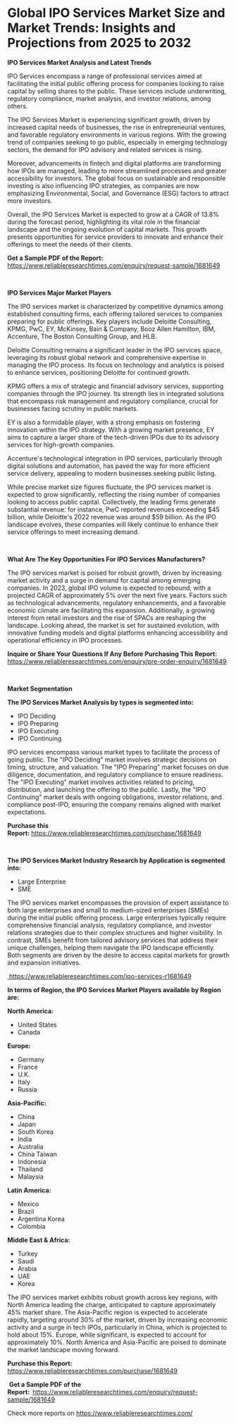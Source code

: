<p><h1>Global IPO Services Market Size and Market Trends: Insights and Projections from 2025 to 2032</h1></p><p><strong>IPO Services Market Analysis and Latest Trends</strong></p>
<p><p>IPO Services encompass a range of professional services aimed at facilitating the initial public offering process for companies looking to raise capital by selling shares to the public. These services include underwriting, regulatory compliance, market analysis, and investor relations, among others.</p><p>The IPO Services Market is experiencing significant growth, driven by increased capital needs of businesses, the rise in entrepreneurial ventures, and favorable regulatory environments in various regions. With the growing trend of companies seeking to go public, especially in emerging technology sectors, the demand for IPO advisory and related services is rising. </p><p>Moreover, advancements in fintech and digital platforms are transforming how IPOs are managed, leading to more streamlined processes and greater accessibility for investors. The global focus on sustainable and responsible investing is also influencing IPO strategies, as companies are now emphasizing Environmental, Social, and Governance (ESG) factors to attract more investors. </p><p>Overall, the IPO Services Market is expected to grow at a CAGR of 13.8% during the forecast period, highlighting its vital role in the financial landscape and the ongoing evolution of capital markets. This growth presents opportunities for service providers to innovate and enhance their offerings to meet the needs of their clients.</p></p>
<p><strong>Get a Sample PDF of the Report:&nbsp;</strong> <a href="https://www.reliableresearchtimes.com/enquiry/request-sample/1681649?utm_campaign=2007&utm_medium=2&utm_source=Github&utm_content=ia&utm_term=24032025&utm_id=ipo-services">https://www.reliableresearchtimes.com/enquiry/request-sample/1681649</a></p>
<p>&nbsp;</p>
<p><strong>IPO Services Major Market Players</strong></p>
<p><p>The IPO services market is characterized by competitive dynamics among established consulting firms, each offering tailored services to companies preparing for public offerings. Key players include Deloitte Consulting, KPMG, PwC, EY, McKinsey, Bain & Company, Booz Allen Hamilton, IBM, Accenture, The Boston Consulting Group, and HLB. </p><p>Deloitte Consulting remains a significant leader in the IPO services space, leveraging its robust global network and comprehensive expertise in managing the IPO process. Its focus on technology and analytics is poised to enhance services, positioning Deloitte for continued growth.</p><p>KPMG offers a mix of strategic and financial advisory services, supporting companies through the IPO journey. Its strength lies in integrated solutions that encompass risk management and regulatory compliance, crucial for businesses facing scrutiny in public markets. </p><p>EY is also a formidable player, with a strong emphasis on fostering innovation within the IPO strategy. With a growing market presence, EY aims to capture a larger share of the tech-driven IPOs due to its advisory services for high-growth companies.</p><p>Accenture's technological integration in IPO services, particularly through digital solutions and automation, has paved the way for more efficient service delivery, appealing to modern businesses seeking public listing. </p><p>While precise market size figures fluctuate, the IPO services market is expected to grow significantly, reflecting the rising number of companies looking to access public capital. Collectively, the leading firms generate substantial revenue: for instance, PwC reported revenues exceeding $45 billion, while Deloitte's 2022 revenue was around $59 billion. As the IPO landscape evolves, these companies will likely continue to enhance their service offerings to meet increasing demand.</p></p>
<p>&nbsp;</p>
<p><strong>What Are The Key Opportunities For IPO Services Manufacturers?</strong></p>
<p><p>The IPO services market is poised for robust growth, driven by increasing market activity and a surge in demand for capital among emerging companies. In 2023, global IPO volume is expected to rebound, with a projected CAGR of approximately 5% over the next five years. Factors such as technological advancements, regulatory enhancements, and a favorable economic climate are facilitating this expansion. Additionally, a growing interest from retail investors and the rise of SPACs are reshaping the landscape. Looking ahead, the market is set for sustained evolution, with innovative funding models and digital platforms enhancing accessibility and operational efficiency in IPO processes.</p></p>
<p><strong>Inquire or Share Your Questions If Any Before Purchasing This Report:</strong> <a href="https://www.reliableresearchtimes.com/enquiry/pre-order-enquiry/1681649?utm_campaign=2007&utm_medium=2&utm_source=Github&utm_content=ia&utm_term=24032025&utm_id=ipo-services">https://www.reliableresearchtimes.com/enquiry/pre-order-enquiry/1681649</a></p>
<p>&nbsp;</p>
<p><strong>Market Segmentation</strong></p>
<p><strong>The IPO Services Market Analysis by types is segmented into:</strong></p>
<p><ul><li>IPO Deciding</li><li>IPO Preparing</li><li>IPO Executing</li><li>IPO Continuing</li></ul></p>
<p><p>IPO services encompass various market types to facilitate the process of going public. The "IPO Deciding" market involves strategic decisions on timing, structure, and valuation. The "IPO Preparing" market focuses on due diligence, documentation, and regulatory compliance to ensure readiness. The "IPO Executing" market involves activities related to pricing, distribution, and launching the offering to the public. Lastly, the "IPO Continuing" market deals with ongoing obligations, investor relations, and compliance post-IPO, ensuring the company remains aligned with market expectations.</p></p>
<p><strong>Purchase this Report:&nbsp;</strong><a href="https://www.reliableresearchtimes.com/purchase/1681649?utm_campaign=2007&utm_medium=2&utm_source=Github&utm_content=ia&utm_term=24032025&utm_id=ipo-services">https://www.reliableresearchtimes.com/purchase/1681649</a></p>
<p>&nbsp;</p>
<p><strong>The IPO Services Market Industry Research by Application is segmented into:</strong></p>
<p><ul><li>Large Enterprise</li><li>SME</li></ul></p>
<p><p>The IPO services market encompasses the provision of expert assistance to both large enterprises and small to medium-sized enterprises (SMEs) during the initial public offering process. Large enterprises typically require comprehensive financial analysis, regulatory compliance, and investor relations strategies due to their complex structures and higher visibility. In contrast, SMEs benefit from tailored advisory services that address their unique challenges, helping them navigate the IPO landscape efficiently. Both segments are driven by the desire to access capital markets for growth and expansion initiatives.</p></p>
<p><a href="https://www.reliableresearchtimes.com/ipo-services-r1681649?utm_campaign=2007&utm_medium=2&utm_source=Github&utm_content=ia&utm_term=24032025&utm_id=ipo-services">&nbsp;https://www.reliableresearchtimes.com/ipo-services-r1681649</a></p>
<p><strong>In terms of Region, the IPO Services Market Players available by Region are:</strong></p>
<p>
    <p> <strong> North America: </strong>
        <ul>
            <li>United States</li>
            <li>Canada</li>
        </ul>
        </p> 
    <p> <strong> Europe: </strong>
        <ul>
            <li>Germany</li>
            <li>France</li>
            <li>U.K.</li>
            <li>Italy</li>
            <li>Russia</li>
        </ul>
        </p> 
    <p> <strong> Asia-Pacific: </strong>
        <ul>
            <li>China</li>
            <li>Japan</li>
            <li>South Korea</li>
            <li>India</li>
            <li>Australia</li>
            <li>China Taiwan</li>
            <li>Indonesia</li>
            <li>Thailand</li>
            <li>Malaysia</li>
        </ul>
        </p> 
    <p> <strong> Latin America: </strong>
        <ul>
            <li>Mexico</li>
            <li>Brazil</li>
            <li>Argentina Korea</li>
            <li>Colombia</li>
        </ul>
        </p> 
    <p> <strong> Middle East & Africa: </strong>
        <ul>
            <li>Turkey</li>
            <li>Saudi</li>
            <li>Arabia</li>
            <li>UAE</li>
            <li>Korea</li>
        </ul>
    </p>
    </p>
<p><p>The IPO services market exhibits robust growth across key regions, with North America leading the charge, anticipated to capture approximately 45% market share. The Asia-Pacific region is expected to accelerate rapidly, targeting around 30% of the market, driven by increasing economic activity and a surge in tech IPOs, particularly in China, which is projected to hold about 15%. Europe, while significant, is expected to account for approximately 10%. North America and Asia-Pacific are poised to dominate the market landscape moving forward.</p></p>
<p><strong>Purchase this Report: </strong><a href="https://www.reliableresearchtimes.com/purchase/1681649?utm_campaign=2007&utm_medium=2&utm_source=Github&utm_content=ia&utm_term=24032025&utm_id=ipo-services">https://www.reliableresearchtimes.com/purchase/1681649</a></p>
<p>&nbsp;<strong>Get a Sample PDF of the Report:&nbsp;&nbsp;</strong><a href="https://www.reliableresearchtimes.com/enquiry/request-sample/1681649?utm_campaign=2007&utm_medium=2&utm_source=Github&utm_content=ia&utm_term=24032025&utm_id=ipo-services">https://www.reliableresearchtimes.com/enquiry/request-sample/1681649</a></p>
<p><strong></strong></p>
<p>Check more reports on <a href="https://www.reliableresearchtimes.com/?utm_campaign=2007&utm_medium=2&utm_source=Github&utm_content=ia&utm_term=24032025&utm_id=ipo-services">https://www.reliableresearchtimes.com/</a></p>
